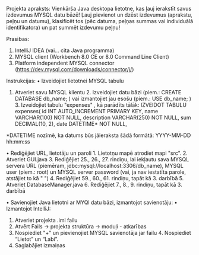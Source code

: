 Projekta apraksts:
Vienkārša Java desktopa lietotne, kas ļauj ierakstīt savus izdevumus MYSQL datu bāzē!
Ļauj pievienot un dzēst izdevumus (aprakstu, peļņu un datumu), klasificēt tos (pēc datuma, peļņas summas vai individuālā identifikatora) un pat summēt izdevumu peļņu!

Prasības:
1. IntelliJ IDEA (vai... cita Java programma)
2. MYSQL client (Workbench 8.0 CE or 8.0 Command Line Client)
3. Platform independent MYSQL connector (https://dev.mysql.com/downloads/connector/j/)

Instrukcijas:
• Izveidojiet lietotnei MYSQL tabulu
 1. Atveriet savu MYSQL klientu
 2. Izveidojiet datu bāzi (piem.: CREATE DATABASE db_name; ) vai izmantojiet jau esošu (piem.: USE db_name; )
 3. Izveidojiet tabulu "expenses" , kā parādīts tālāk:
 IZVEIDOT TABULU expenses(
  id INT AUTO_INCREMENT PRIMARY KEY,
  name VARCHAR(100) NOT NULL,
  description VARCHAR(250) NOT NULL,
  sum DECIMAL(10, 2),
  date DATETIME* NOT NULL, 

 *DATETIME nozīmē, ka datums būs jāieraksta šādā formātā: YYYY-MM-DD hh:mm:ss 

 • Rediģējiet URL, lietotāju un paroli
 1. Lietotņu mapē atrodiet mapi "src".
 2. Atveriet GUI.java
 3. Rediģējiet 25., 26., 27. rindiņu, lai iekļautu sava MYSQL servera URL (piemēram, jdbc:mysql://localhost:3306/db_name), MYSQL user (piem.: root) un MYSQL server password (vai, ja  nav iestatīta parole, atstājiet to kā " ")
 4. Rediģējiet 59., 60., 61. rindiņu, tapāt kā 3. darbībā
 5. Atveriet DatabaseManager.java
 6. Rediģējiet 7., 8., 9. rindiņu, tapāt kā 3. darbībā

 • Savienojiet Java lietotni ar MYQl datu bāzi, izmantojot savienotāju:
 • Izmantojot IntelliJ:
 1. Atveriet projekta .iml failu
 2. Atvērt Fails -> projekta struktūra -> moduļi - atkarības 
 3. Nospiediet "+" un pievienojiet MYSQL savienotāja jar failu
 4. Nospiediet “Lietot” un “Labi”.
 5. Saglabājiet izmaiņas
